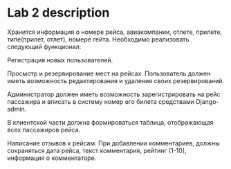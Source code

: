# Lab 2 description
Хранится информация о номере рейса, авиакомпании, отлете, прилете, типе(прилет, отлет), номере гейта.
Необходимо реализовать следующий функционал:

Регистрация новых пользователей.

Просмотр и резервирование мест на рейсах. Пользователь должен иметь
возможность редактирования и удаления своих резервирований.

Администратор должен иметь возможность зарегистрировать на рейс
пассажира и вписать в систему номер его билета средствами Django-admin.

В клиентской части должна формироваться таблица, отображающая всех
пассажиров рейса.

Написание отзывов к рейсам. При добавлении комментариев, должны
сохраняться дата рейса, текст комментария, рейтинг (1-10), информация о
комментаторе.